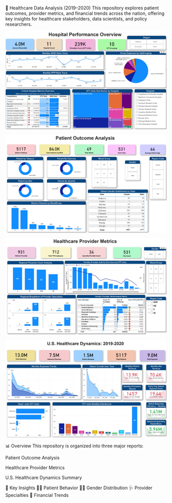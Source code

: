 🏥 Healthcare Data Analysis (2019–2020)
This repository explores patient outcomes, provider metrics, and financial trends across the nation, offering key insights for healthcare stakeholders, data scientists, and policy researchers.

![Healthcare Dashboard](Hospital_Insights.jpg)

![Healthcare Dashboard](Patient_analysis.jpg)

![Healthcare Dashboard](Payer-provider_analysis.jpg)

![Healthcare Dashboard](Summary.jpg)


📊 Overview
This repository is organized into three major reports:

Patient Outcome Analysis

Healthcare Provider Metrics

U.S. Healthcare Dynamics Summary

📌 Key Insights
🧍‍♂️ Patient Behavior
👩‍⚕️ Gender Distribution
🩺 Provider Specialties
💸 Financial Trends
